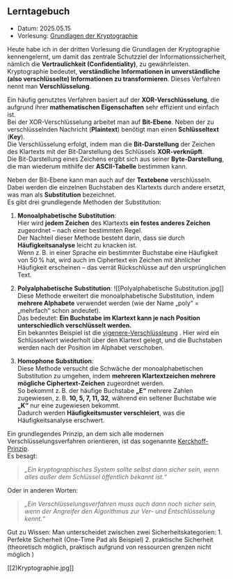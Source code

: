 ## Lerntagebuch
- Datum: 2025.05.15
- Vorlesung: [Grundlagen  der Kryptographie](https://moodle.w-hs.de/pluginfile.php/697757/mod_resource/content/2/03_Kryptographie_Einfuehrung.pdf)

Heute habe ich in der dritten Vorlesung die Grundlagen der Kryptographie kennengelernt, um damit das zentrale Schutzziel der Informationssicherheit, nämlich die **Vertraulichkeit (Confidentiality)**, zu gewährleisten.  
Kryptographie bedeutet, **verständliche Informationen in unverständliche (also verschlüsselte) Informationen zu transformieren**. Dieses Verfahren nennt man **Verschlüsselung**.

Ein häufig genutztes Verfahren basiert auf der **XOR-Verschlüsselung**, die aufgrund ihrer **mathematischen Eigenschaften** sehr effizient und einfach ist.  
Bei der XOR-Verschlüsselung arbeitet man auf **Bit-Ebene**. Neben der zu verschlüsselnden Nachricht (**Plaintext**) benötigt man einen **Schlüsseltext** (**Key**).  
Die Verschlüsselung erfolgt, indem man die **Bit-Darstellung** der Zeichen des Klartexts mit der Bit-Darstellung des Schlüssels **XOR-verknüpft**.  
Die Bit-Darstellung eines Zeichens ergibt sich aus seiner **Byte-Darstellung**, die man wiederum mithilfe der **ASCII-Tabelle** bestimmen kann.

Neben der Bit-Ebene kann man auch auf der **Textebene** verschlüsseln. Dabei werden die einzelnen Buchstaben des Klartexts durch andere ersetzt, was man als **Substitution** bezeichnet.  
Es gibt drei grundlegende Methoden der Substitution:

1. **Monoalphabetische Substitution**:  
    Hier wird **jedem Zeichen** des Klartexts **ein festes anderes Zeichen** zugeordnet – nach einer bestimmten Regel.  
    Der Nachteil dieser Methode besteht darin, dass sie durch **Häufigkeitsanalyse** leicht zu knacken ist.  
    Wenn z. B. in einer Sprache ein bestimmter Buchstabe eine Häufigkeit von 50 % hat, wird auch im Ciphertext ein Zeichen mit ähnlicher Häufigkeit erscheinen – das verrät Rückschlüsse auf den ursprünglichen Text.
    
2. **Polyalphabetische Substitution**:  ![[Polyalphabetische Substitution.jpg]]
    Diese Methode erweitert die monoalphabetische Substitution, indem **mehrere Alphabete** verwendet werden (wie der Name „poly“ = „mehrfach“ schon andeutet).  
    Das bedeutet: **Ein Buchstabe im Klartext kann je nach Position unterschiedlich verschlüsselt werden.**  
    Ein bekanntes Beispiel ist die [vigenere-Verschlüssleung](https://inf-schule.de/imperative-programmierung/python/projekte/modularisierung/verschluesselung/vigenereverfahren) .
    Hier wird ein Schlüsselwort wiederholt über den Klartext gelegt, und die Buchstaben werden nach der Position im Alphabet verschoben.
    
3. **Homophone Substitution**:  
    Diese Methode versucht die Schwäche der monoalphabetischen Substitution zu umgehen, indem **mehreren Klartextzeichen mehrere mögliche Ciphertext-Zeichen** zugeordnet werden.  
    So bekommt z. B. der häufige Buchstabe **„E“** mehrere Zahlen zugewiesen, z. B. **10, 5, 7, 11, 32**, während ein seltener Buchstabe wie **„K“** nur eine zugewiesen bekommt.  
    Dadurch werden **Häufigkeitsmuster verschleiert**, was die Häufigkeitsanalyse erschwert.
    

Ein grundlegendes Prinzip, an dem sich alle modernen Verschlüsselungsverfahren orientieren, ist das sogenannte  [Kerckhoff-Prinzip](https://rock-the-prototype.com/kryptografie/kerckhoff-prinzip/).  
Es besagt:

> _„Ein kryptographisches System sollte selbst dann sicher sein, wenn alles außer dem Schlüssel öffentlich bekannt ist.“_

Oder in anderen Worten:

> _„Ein Verschlüsselungsverfahren muss auch dann noch sicher sein, wenn der Angreifer den Algorithmus zur Ver- und Entschlüsselung kennt.“_


Gut zu Wissen: Man unterscheidet zwischen zwei Sicherheitskategorien:
					1. Perfekte Sicherheit (One-Time Pad als Beispiel)
					2. praktische Sicherheit (theoretisch möglich, praktisch aufgrund von ressourcen grenzen nicht möglich )
					
[[2)Kryptographie.jpg]]
